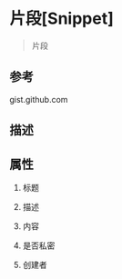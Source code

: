 片段[Snippet]
================================================================================
> 片段

## 参考

  gist.github.com

## 描述


## 属性

1. 标题

2. 描述

3. 内容

4. 是否私密

5. 创建者
